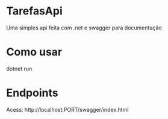 # TarefasApi
Uma simples api feita com .net e swagger para documentação

# Como usar
dotnet run

# Endpoints
Acess: http://localhost:PORT/swagger/index.html
